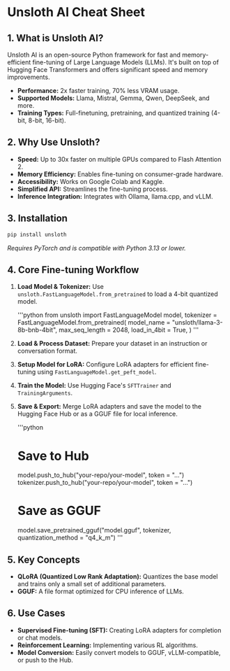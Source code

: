 # Unsloth AI Cheat Sheet

## 1. What is Unsloth AI?

Unsloth AI is an open-source Python framework for fast and memory-efficient fine-tuning of Large Language Models (LLMs). It's built on top of Hugging Face Transformers and offers significant speed and memory improvements.

*   **Performance:** 2x faster training, 70% less VRAM usage.
*   **Supported Models:** Llama, Mistral, Gemma, Qwen, DeepSeek, and more.
*   **Training Types:** Full-finetuning, pretraining, and quantized training (4-bit, 8-bit, 16-bit).

## 2. Why Use Unsloth?

*   **Speed:** Up to 30x faster on multiple GPUs compared to Flash Attention 2.
*   **Memory Efficiency:** Enables fine-tuning on consumer-grade hardware.
*   **Accessibility:** Works on Google Colab and Kaggle.
*   **Simplified API:** Streamlines the fine-tuning process.
*   **Inference Integration:** Integrates with Ollama, llama.cpp, and vLLM.

## 3. Installation

```bash
pip install unsloth
```
*Requires PyTorch and is compatible with Python 3.13 or lower.*

## 4. Core Fine-tuning Workflow

1.  **Load Model & Tokenizer:**
    Use `unsloth.FastLanguageModel.from_pretrained` to load a 4-bit quantized model.

    '''python
    from unsloth import FastLanguageModel
    model, tokenizer = FastLanguageModel.from_pretrained(
        model_name = "unsloth/llama-3-8b-bnb-4bit",
        max_seq_length = 2048,
        load_in_4bit = True,
    )
    '''

2.  **Load & Process Dataset:**
    Prepare your dataset in an instruction or conversation format.

3.  **Setup Model for LoRA:**
    Configure LoRA adapters for efficient fine-tuning using `FastLanguageModel.get_peft_model`.

4.  **Train the Model:**
    Use Hugging Face's `SFTTrainer` and `TrainingArguments`.

5.  **Save & Export:**
    Merge LoRA adapters and save the model to the Hugging Face Hub or as a GGUF file for local inference.

    '''python
    # Save to Hub
    model.push_to_hub("your-repo/your-model", token = "...")
    tokenizer.push_to_hub("your-repo/your-model", token = "...")

    # Save as GGUF
    model.save_pretrained_gguf("model.gguf", tokenizer, quantization_method = "q4_k_m")
    '''

## 5. Key Concepts

*   **QLoRA (Quantized Low Rank Adaptation):** Quantizes the base model and trains only a small set of additional parameters.
*   **GGUF:** A file format optimized for CPU inference of LLMs.

## 6. Use Cases

*   **Supervised Fine-tuning (SFT):** Creating LoRA adapters for completion or chat models.
*   **Reinforcement Learning:** Implementing various RL algorithms.
*   **Model Conversion:** Easily convert models to GGUF, vLLM-compatible, or push to the Hub.
